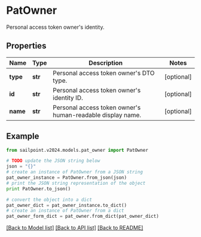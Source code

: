 # PatOwner

Personal access token owner's identity.

## Properties

Name | Type | Description | Notes
------------ | ------------- | ------------- | -------------
**type** | **str** | Personal access token owner&#39;s DTO type. | [optional] 
**id** | **str** | Personal access token owner&#39;s identity ID. | [optional] 
**name** | **str** | Personal access token owner&#39;s human-readable display name. | [optional] 

## Example

```python
from sailpoint.v2024.models.pat_owner import PatOwner

# TODO update the JSON string below
json = "{}"
# create an instance of PatOwner from a JSON string
pat_owner_instance = PatOwner.from_json(json)
# print the JSON string representation of the object
print PatOwner.to_json()

# convert the object into a dict
pat_owner_dict = pat_owner_instance.to_dict()
# create an instance of PatOwner from a dict
pat_owner_form_dict = pat_owner.from_dict(pat_owner_dict)
```
[[Back to Model list]](../README.md#documentation-for-models) [[Back to API list]](../README.md#documentation-for-api-endpoints) [[Back to README]](../README.md)


